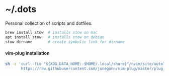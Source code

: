 # ~/.dots

Personal collection of scripts and dotfiles.

```bash
brew install stow  # installs stow on mac
apt install stow   # installs stow on debian
stow dirname       # create symbolic link for dirname
```

#### vim-plug installation
```bash
sh -c 'curl -fLo "${XDG_DATA_HOME:-$HOME/.local/share}"/nvim/site/autoload/plug.vim --create-dirs \
       https://raw.githubusercontent.com/junegunn/vim-plug/master/plug.vim'
```
